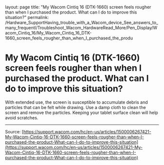 layout: page
title: "My Wacom Cintiq 16 (DTK-1660) screen feels rougher than when I purchased the product. What can I do to improve this situation?"
permalink: /Hardware_SupportHaving_trouble_with_a_Wacom_device_See_answers_to_many_frequentl/Troubleshoot_Wacom_HardwareRead_More/Pen_Display/Wacom_Cintiq_16/My_Wacom_Cintiq_16_DTK-1660_screen_feels_rougher_than_when_I_purchased_the_produ

# My Wacom Cintiq 16 (DTK-1660) screen feels rougher than when I purchased the product. What can I do to improve this situation?

With extended use, the screen is susceptible to accumulate debris and particles that can be felt while drawing. Use a damp cloth to clean the screen and remove the particles. Keeping your tablet surface clean will help avoid scratches.

---
Source: [https://support.wacom.com/hc/en-us/articles/1500006267421-My-Wacom-Cintiq-16-DTK-1660-screen-feels-rougher-than-when-I-purchased-the-product-What-can-I-do-to-improve-this-situation](https://support.wacom.com/hc/en-us/articles/1500006267421-My-Wacom-Cintiq-16-DTK-1660-screen-feels-rougher-than-when-I-purchased-the-product-What-can-I-do-to-improve-this-situation)
